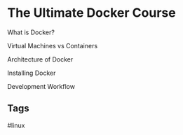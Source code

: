 # The Ultimate Docker Course

What is Docker?

Virtual Machines vs Containers

Architecture of Docker

Installing Docker

Development Workflow

## Tags
#linux
